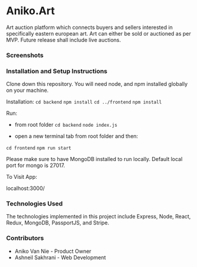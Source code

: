 # Aniko.Art

Art auction platform which connects buyers and sellers interested in specifically eastern european art. Art can either be sold or auctioned as per MVP. Future release shall include live auctions.

### Screenshots

### Installation and Setup Instructions

Clone down this repository. You will need node, and npm installed globally on your machine.

Installation:
`cd backend`
`npm install`
`cd ../frontend`
`npm install`

Run:

- from root folder
  `cd backend`
  `node index.js`

- open a new terminal tab from root folder and then:

`cd frontend`
`npm run start`

Please make sure to have MongoDB installed to run locally. Default local port for mongo is 27017.

To Visit App:

localhost:3000/

### Technologies Used

The technologies implemented in this project include Express, Node, React, Redux, MongoDB, PassportJS, and Stripe.

### Contributors

- Aniko Van Nie - Product Owner
- Ashneil Sakhrani - Web Development
